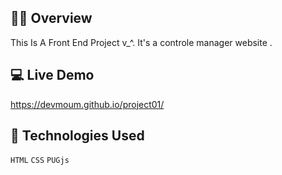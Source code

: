 ## 🐱‍👤 Overview
This Is A Front End Project v_^. It's a controle manager website .

## 💻 Live Demo
https://devmoum.github.io/project01/

## 🧪 Technologies Used
`HTML`
`CSS`
`PUGjs`
